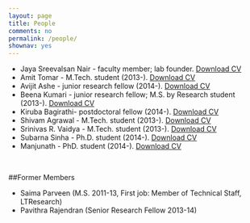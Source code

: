 ```yaml
---
layout: page
title: People
comments: no
permalink: /people/
shownav: yes
---
```



- Jaya Sreevalsan Nair - faculty member; lab founder. [Download CV]({{site.baseurl}}/assets/cv/JayaSreevalsanNair_CV.pdf)
- Amit Tomar - M.Tech. student (2013-). [Download CV]({{site.baseurl}}/assets/cv/AmitTomar_CV.pdf)
- Avijit Ashe - junior research fellow (2014-). [Download CV]({{site.baseurl}}/assets/cv/AvijitAshe_CV.pdf)
- Beena Kumari - junior research fellow; M.S. by Research student (2013-). [Download CV]({{site.baseurl}}/assets/cv/BeenaKumari_CV.pdf)
- Kiruba Bagirathi- postdoctoral fellow (2014-). [Download CV]({{site.baseurl}}/assets/cv/KirubaBagirathi_CV.pdf)
- Shivam Agrawal - M.Tech. student (2013-). [Download CV]({{site.baseurl}}/assets/cv/ShivamAgarwal_CV.pdf)
- Srinivas R. Vaidya - M.Tech. student (2013-). [Download CV]({{site.baseurl}}/assets/cv/SrinivasVaidya.pdf)
- Subarna Sinha - Ph.D. student (2014-). [Download CV]({{site.baseurl}}/assets/cv/SubarnaSinha_CV.pdf)
- Manjunath - PhD. student (2014-). [Download CV]({{site.baseurl}}/assets/cv/Manjunath_CV.pdf)

<br/>

##Former Members
- Saima Parveen (M.S. 2011-13, First job: Member of Technical Staff, LTResearch)
- Pavithra Rajendran (Senior Research Fellow 2013-14)
